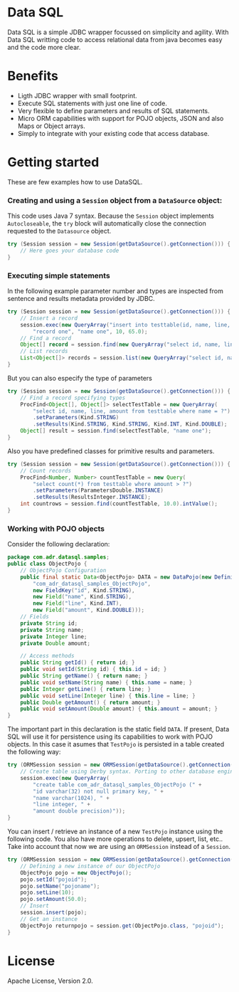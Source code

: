 Data SQL
========

Data SQL is a simple JDBC wrapper focussed on simplicity and agility. With Data SQL writting code to access relational data from java becomes easy and the code more clear.

Benefits
========

* Ligth JDBC wrapper with small footprint.
* Execute SQL statements with just one line of code.
* Very flexible to define parameters and results of SQL statements.
* Micro ORM capabilities with support for POJO objects, JSON and also Maps or Object arrays.
* Simply to integrate with your existing code that access database.

Getting started
===============

These are few examples how to use DataSQL.

### Creating and using a `Session` object from a `DataSource` object:

This code uses Java 7 syntax. Because the `Session` object implements `Autocloseable`, the `try` block will automatically close the connection requested to the `Datasource` object.

```java
try (Session session = new Session(getDataSource().getConnection())) {
    // Here goes your database code
}
```

### Executing simple statements

In the following example parameter number and types are inspected from sentence and results metadata provided by JDBC.

```java
try (Session session = new Session(getDataSource().getConnection())) {
    // Insert a record
    session.exec(new QueryArray("insert into testtable(id, name, line, amount) values (?, ?, ?, ?)"),
        "record one", "name one", 10, 65.0);
    // Find a record
    Object[] record = session.find(new QueryArray("select id, name, line, amount from testtable where name = ?"), "name one");
    // List records
    List<Object[]> records = session.list(new QueryArray("select id, name, line, amount from testtable"));
} 
```

But you can also especify the type of parameters

```java
try (Session session = new Session(getDataSource().getConnection())) {
    // Find a record specifying types
    ProcFind<Object[], Object[]> selectTestTable = new QueryArray(
        "select id, name, line, amount from testtable where name = ?")
        .setParameters(Kind.STRING)
        .setResults(Kind.STRING, Kind.STRING, Kind.INT, Kind.DOUBLE);       
    Object[] result = session.find(selectTestTable, "name one");
}  
```

Also you have predefined classes for primitive results and parameters.

```java 
try (Session session = new Session(getDataSource().getConnection())) {
    // Count records
    ProcFind<Number, Number> countTestTable = new Query(
        "select count(*) from testtable where amount > ?")
        .setParameters(ParametersDouble.INSTANCE)
        .setResults(ResultsInteger.INSTANCE);       
    int countrows = session.find(countTestTable, 10.0).intValue();   
}  
```

### Working with POJO objects

Consider the following declaration:

```java
package com.adr.datasql.samples;
public class ObjectPojo {
    // ObjectPojo Configuration   
    public final static Data<ObjectPojo> DATA = new DataPojo(new Definition(
        "com_adr_datasql_samples_ObjectPojo",
        new FieldKey("id", Kind.STRING),
        new Field("name", Kind.STRING),            
        new Field("line", Kind.INT),
        new Field("amount", Kind.DOUBLE)));
    // Fields    
    private String id;
    private String name;
    private Integer line;
    private Double amount;

    // Access methods
    public String getId() { return id; }
    public void setId(String id) { this.id = id; }
    public String getName() { return name; }
    public void setName(String name) { this.name = name; }
    public Integer getLine() { return line; }
    public void setLine(Integer line) { this.line = line; }
    public Double getAmount() { return amount; }
    public void setAmount(Double amount) { this.amount = amount; }
}
```

The important part in this declaration is the static field `DATA`. If present, Data SQL will use it for persistence using its capabilities to work with POJO objects. In this case it asumes that `TestPojo` is persisted in a table created the following way:
            
```java
try (ORMSession session = new ORMSession(getDataSource().getConnection())) { 
    // Create table using Derby syntax. Porting to other database engines will easy
    session.exec(new QueryArray(
        "create table com_adr_datasql_samples_ObjectPojo (" +
        "id varchar(32) not null primary key, " +
        "name varchar(1024), " +                        
        "line integer, " +
        "amount double precision)")); 
}
```

You can insert / retrieve an instance of a new `TestPojo` instance using the following code. You also have more operations to delete, upsert, list, etc.. Take into account that now we are using an `ORMSession` instead of a `Session`.
            
```java
try (ORMSession session = new ORMSession(getDataSource().getConnection())) { 
    // Defining a new instance of our ObjectPojo
    ObjectPojo pojo = new ObjectPojo();
    pojo.setId("pojoid");
    pojo.setName("pojoname");
    pojo.setLine(10);
    pojo.setAmount(50.0);
    // Insert
    session.insert(pojo);  
    // Get an instance
    ObjectPojo returnpojo = session.get(ObjectPojo.class, "pojoid");
} 
```

License
=======

Apache License, Version 2.0.
